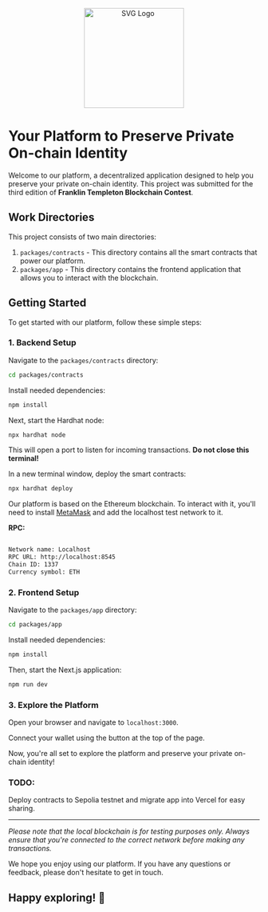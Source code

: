 
<p align="center">
  <img src=".docs/veriflex-logo.svg" alt="SVG Logo" width="200"> <!-- Adjust the width value as needed -->
</p>

# Your Platform to Preserve Private On-chain Identity



Welcome to our platform, a decentralized application designed to help you preserve your private on-chain identity. This project was submitted for the third edition of **Franklin Templeton Blockchain Contest**.

## Work Directories

This project consists of two main directories:

1. `packages/contracts` - This directory contains all the smart contracts that power our platform.
2. `packages/app` - This directory contains the frontend application that allows you to interact with the blockchain.

## Getting Started

To get started with our platform, follow these simple steps:

### 1. Backend Setup

Navigate to the `packages/contracts` directory:

```bash
cd packages/contracts
```

Install needed dependencies:

```bash
npm install
```

Next, start the Hardhat node:

```bash
npx hardhat node
```

This will open a port to listen for incoming transactions. **Do not close this terminal!**

In a new terminal window, deploy the smart contracts:

```bash
npx hardhat deploy
```

Our platform is based on the Ethereum blockchain. To interact with it, you'll need to install [MetaMask](https://metamask.io/) and add the localhost test network to it.

**RPC:**

```bash

Network name: Localhost
RPC URL: http://localhost:8545
Chain ID: 1337
Currency symbol: ETH

```

### 2. Frontend Setup

Navigate to the `packages/app` directory:

```bash
cd packages/app
```

Install needed dependencies:

```bash
npm install
```

Then, start the Next.js application:

```bash
npm run dev
```

### 3. Explore the Platform

Open your browser and navigate to `localhost:3000`.

Connect your wallet using the button at the top of the page.

Now, you're all set to explore the platform and preserve your private on-chain identity!

### TODO:
Deploy contracts to Sepolia testnet and migrate app into Vercel for easy sharing.

---

*Please note that the local blockchain is for testing purposes only. Always ensure that you're connected to the correct network before making any transactions.*

We hope you enjoy using our platform. If you have any questions or feedback, please don't hesitate to get in touch.

## Happy exploring! 🚀
